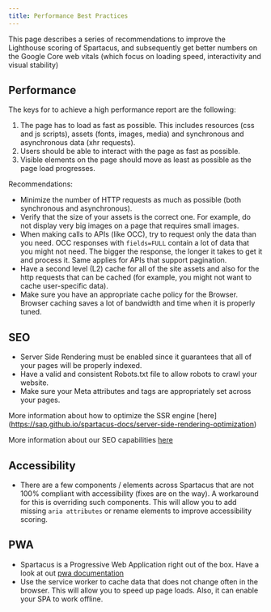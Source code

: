```yaml
---
title: Performance Best Practices
---
```


This page describes a series of recommendations to improve the Lighthouse scoring of Spartacus, and subsequently get better numbers on the Google Core web vitals (which focus on loading speed, interactivity and visual stability)

## Performance

The keys for to achieve a high performance report are the following:

1. The page has to load as fast as possible. This includes resources (css and js scripts), assets (fonts, images, media) and synchronous and asynchronous data (xhr requests).
1. Users should be able to interact with the page as fast as possible.
1. Visible elements on the page should move as least as possible as the page load progresses.

Recommendations:

- Minimize the number of HTTP requests as much as possible (both synchronous and asynchronous).
- Verify that the size of your assets is the correct one. For example, do not display very big images on a page that requires small images.
- When making calls to APIs (like OCC), try to request only the data than you need. OCC responses with `fields=FULL` contain a lot of data that you might not need. The bigger the response, the longer it takes to get it and process it. Same applies for APIs that support pagination.
- Have a second level (L2) cache for all of the site assets and also for the http requests that can be cached (for example, you might not want to cache user-specific data).
- Make sure you have an appropriate cache policy for the Browser. Browser caching saves a lot of bandwidth and time when it is properly tuned.

## SEO

- Server Side Rendering must be enabled since it guarantees that all of your pages will be properly indexed.
- Have a valid and consistent Robots.txt file to allow robots to crawl your website.
- Make sure your Meta attributes and tags are appropriately set across your pages.

More information about how to optimize the SSR engine [here] (https://sap.github.io/spartacus-docs/server-side-rendering-optimization)

More information about our SEO capabilities [here](https://sap.github.io/spartacus-docs/seo-capabilities)

## Accessibility

- There are a few components / elements across Spartacus that are not 100% compliant with accessibility (fixes are on the way). A workaround for this is overriding such components. This will allow you to add missing `aria attributes` or rename elements to improve accessibility scoring.

## PWA

- Spartacus is a Progressive Web Application right out of the box. Have a look at out [pwa documentation](https://sap.github.io/spartacus-docs/pwa-home)
- Use the service worker to cache data that does not change often in the browser. This will allow you to speed up page loads. Also, it can enable your SPA to work offline.
